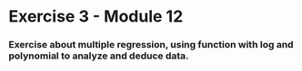 # Exercise 3 - Module 12

### Exercise about multiple regression, using function with log and polynomial to analyze and deduce data.
